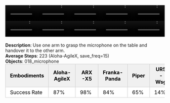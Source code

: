 <!DOCTYPE html>
<html lang="en">
<body>
    <div style="display: flex;">
        <video src="./task_video_clean/handover_mic/aloha-agilex_head.mp4" controls loop muted autoplay style="width: 20.0%;"></video>
        <video src="./task_video_clean/handover_mic/franka-panda_head.mp4" controls loop muted autoplay style="width: 20.0%;"></video>
        <video src="./task_video_clean/handover_mic/ARX-X5_head.mp4" controls loop muted autoplay style="width: 20.0%;"></video>
        <video src="./task_video_clean/handover_mic/piper_head.mp4" controls loop muted autoplay style="width: 20.0%;"></video>
        <video src="./task_video_clean/handover_mic/ur5-wsg_head.mp4" controls loop muted autoplay style="width: 20.0%;"></video>
    </div>
    <div style="display: flex;">
        <video src="./task_video_clean/handover_mic/aloha-agilex_world.mp4" controls loop muted autoplay style="width: 20.0%;"></video>
        <video src="./task_video_clean/handover_mic/franka-panda_world.mp4" controls loop muted autoplay style="width: 20.0%;"></video>
        <video src="./task_video_clean/handover_mic/ARX-X5_world.mp4" controls loop muted autoplay style="width: 20.0%;"></video>
        <video src="./task_video_clean/handover_mic/piper_world.mp4" controls loop muted autoplay style="width: 20.0%;"></video>
        <video src="./task_video_clean/handover_mic/ur5-wsg_world.mp4" controls loop muted autoplay style="width: 20.0%;"></video>
    </div>
    <br><b>Description</b>: Use one arm to grasp the microphone on the table and handover it to the other arm.<br>
    <b>Average Steps</b>: 223 (Aloha-AgileX, save_freq=15)<br>
    <b>Objects</b>: 018_microphone<br>
    <table style="margin:0 auto;border-collapse:collapse;width:auto;min-width:180px;background-color:white;">
        <thead>
            <tr style="background:#f0f0f0;">
                <th style="border:1px solid #ccc;padding:6px 14px;color:black;">Embodiments</th>
                <th style="border:1px solid #ccc;padding:6px 14px;color:black;">Aloha-AgileX</th>
                <th style="border:1px solid #ccc;padding:6px 14px;color:black;">ARX-X5</th>
                <th style="border:1px solid #ccc;padding:6px 14px;color:black;">Franka-Panda</th>
                <th style="border:1px solid #ccc;padding:6px 14px;color:black;">Piper</th>
                <th style="border:1px solid #ccc;padding:6px 14px;color:black;">UR5-Wsg</th>
            </tr>
        </thead>
        <tbody>
            <tr style="background:white;">
                <td style="border:1px solid #ccc;padding:6px 14px;color:black;">Success Rate</td>
                <td style="border:1px solid #ccc;padding:6px 14px;color:black;">87%</td>
                <td style="border:1px solid #ccc;padding:6px 14px;color:black;">98%</td>
                <td style="border:1px solid #ccc;padding:6px 14px;color:black;">84%</td>
                <td style="border:1px solid #ccc;padding:6px 14px;color:black;">65%</td>
                <td style="border:1px solid #ccc;padding:6px 14px;color:black;">14%</td>
            </tr>
        </tbody>
    </table>
</body>
</html>
